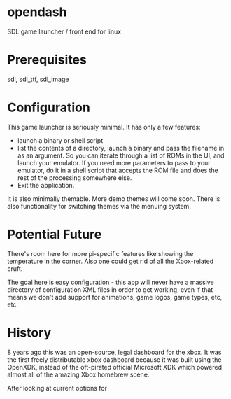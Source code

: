 opendash
========

SDL game launcher / front end for linux

Prerequisites
=============

sdl, sdl_ttf, sdl_image

Configuration
=============

This game launcher is seriously minimal.  It has only a few features:

- launch a binary or shell script
- list the contents of a directory, launch a binary and pass the filename in as an argument.  So you can iterate through a list of ROMs in the UI, and launch your emulator.  If you need more parameters to pass to your emulator, do it in a shell script that accepts the ROM file and does the rest of the processing somewhere else.
- Exit the application.

It is also minimally themable.  More demo themes will come soon.  There is also functionality for switching themes via the menuing system.

Potential Future
================

There's room here for more pi-specific features like showing the temperature in the corner.  Also one could get rid of all the Xbox-related cruft.

The goal here is easy configuration - this app will never have a massive directory of configuration XML files in order to get working, even if that means we don't add support for animations, game logos, game types, etc, etc.

History
=======

8 years ago this was an open-source, legal dashboard for the xbox.  It was the first freely distributable xbox dashboard because it was built using the OpenXDK, instead of the oft-pirated official Microsoft XDK which powered almost all of the amazing Xbox homebrew scene.

After looking at current options for
